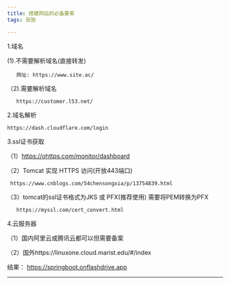 ```yaml
---
title: 搭建网站的必备要素
tags: 张驰

---
```

1.域名 
    
  (1).不需要解析域名(直接转发) 
      
       网址: https://www.site.ac/ 
       
  （2).需要解析域名 
   
       https://customer.l53.net/ 
       
<!--more-->
2.域名解析 

    https://dash.cloudflare.com/login 
<!--more-->
3.ssl证书获取 

   （1）https://ohttps.com/monitor/dashboard 
   
   （2）Tomcat 实现 HTTPS 访问(开放443端口) 
   
     https://www.cnblogs.com/54chensongxia/p/13754839.html 
       
   （3）tomcat的ssl证书格式为JKS 或 PFX(推荐使用) 
       需要将PEM转换为PFX 
       
       https://myssl.com/cert_convert.html
<!--more-->
4.云服务器 

（1）国内阿里云或腾讯云都可以但需要备案 

（2）国外https://linuxone.cloud.marist.edu/#/index 

结果：
https://springboot.onflashdrive.app
<!--more-->


---
